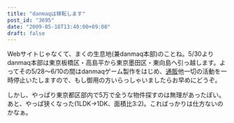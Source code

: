 ```yaml
---
title: "danmaqは移転します"
post_id: "3695"
date: "2009-05-18T13:40:00+09:00"
draft: false
---
```



Webサイトじゃなくて、まくの生息地(兼danmaq本部)のことね。5/30よりdanmaq本部は東京板橋区・高島平から東京墨田区・東向島へ引っ越します。よってその5/28～6/10の間はdanmaqゲーム製作をはじめ、[通販](http://e.danmaq.com/)他一切の活動を一時停止いたしますので、もし御用の方いらっしゃいましたらお早めにどうぞ。

しかし、やっぱり東京都区部内で5万で全うな物件探すのは無理があったぽい。あと、やっぱ狭くなった(1LDK→1DK、面積比3:2)。こればっかりは仕方ないのかなぁ。
